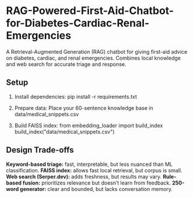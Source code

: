 # RAG-Powered-First-Aid-Chatbot-for-Diabetes-Cardiac-Renal-Emergencies
A Retrieval-Augmented Generation (RAG) chatbot for giving first-aid advice on diabetes, cardiac, and renal emergencies. Combines local knowledge and web search for accurate triage and response.
##  Setup
1. Install dependencies:
pip install -r requirements.txt

2. Prepare data:
Place your 60-sentence knowledge base in data/medical_snippets.csv

3. Build FAISS index:
from embedding_loader import build_index
build_index("data/medical_snippets.csv")

## Design Trade-offs
**Keyword-based triage:** fast, interpretable, but less nuanced than ML classification.
**FAISS index:** allows fast local retrieval, but corpus is small.
**Web search (Serper.dev):** adds freshness, but results may vary.
**Rule-based fusion:** prioritizes relevance but doesn’t learn from feedback.
**250-word generator:** clear and bounded, but lacks conversation memory.
